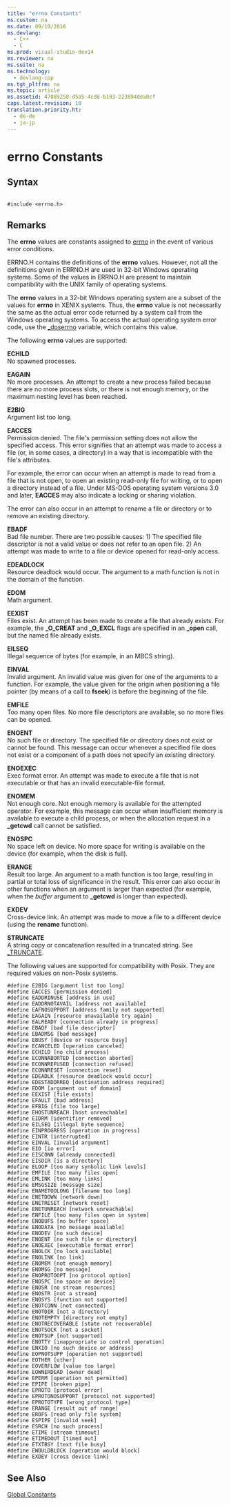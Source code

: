 ```yaml
---
title: "errno Constants"
ms.custom: na
ms.date: 09/19/2016
ms.devlang: 
  - C++
  - C
ms.prod: visual-studio-dev14
ms.reviewer: na
ms.suite: na
ms.technology: 
  - devlang-cpp
ms.tgt_pltfrm: na
ms.topic: article
ms.assetid: 47089258-d5a5-4cd8-b193-223894dea0cf
caps.latest.revision: 10
translation.priority.ht: 
  - de-de
  - ja-jp
---
```

# errno Constants
## Syntax  
  
```  
  
#include <errno.h>  
```  
  
## Remarks  
 The **errno** values are constants assigned to [errno](../vs140/errno--_doserrno--_sys_errlist--and-_sys_nerr.md) in the event of various error conditions.  
  
 ERRNO.H contains the definitions of the **errno** values. However, not all the definitions given in ERRNO.H are used in 32-bit Windows operating systems. Some of the values in ERRNO.H are present to maintain compatibility with the UNIX family of operating systems.  
  
 The **errno** values in a 32-bit Windows operating system are a subset of the values for **errno** in XENIX systems. Thus, the **errno** value is not necessarily the same as the actual error code returned by a system call from the Windows operating systems. To access the actual operating system error code, use the [_doserrno](../vs140/errno--_doserrno--_sys_errlist--and-_sys_nerr.md) variable, which contains this value.  
  
 The following **errno** values are supported:  
  
 **ECHILD**  
 No spawned processes.  
  
 **EAGAIN**  
 No more processes. An attempt to create a new process failed because there are no more process slots, or there is not enough memory, or the maximum nesting level has been reached.  
  
 **E2BIG**  
 Argument list too long.  
  
 **EACCES**  
 Permission denied. The file's permission setting does not allow the specified access. This error signifies that an attempt was made to access a file (or, in some cases, a directory) in a way that is incompatible with the file's attributes.  
  
 For example, the error can occur when an attempt is made to read from a file that is not open, to open an existing read-only file for writing, or to open a directory instead of a file. Under MS-DOS operating system versions 3.0 and later, **EACCES** may also indicate a locking or sharing violation.  
  
 The error can also occur in an attempt to rename a file or directory or to remove an existing directory.  
  
 **EBADF**  
 Bad file number. There are two possible causes: 1) The specified file descriptor is not a valid value or does not refer to an open file. 2) An attempt was made to write to a file or device opened for read-only access.  
  
 **EDEADLOCK**  
 Resource deadlock would occur. The argument to a math function is not in the domain of the function.  
  
 **EDOM**  
 Math argument.  
  
 **EEXIST**  
 Files exist. An attempt has been made to create a file that already exists. For example, the **_O_CREAT** and **_O_EXCL** flags are specified in an **_open** call, but the named file already exists.  
  
 **EILSEQ**  
 Illegal sequence of bytes (for example, in an MBCS string).  
  
 **EINVAL**  
 Invalid argument. An invalid value was given for one of the arguments to a function. For example, the value given for the origin when positioning a file pointer (by means of a call to **fseek**) is before the beginning of the file.  
  
 **EMFILE**  
 Too many open files. No more file descriptors are available, so no more files can be opened.  
  
 **ENOENT**  
 No such file or directory. The specified file or directory does not exist or cannot be found. This message can occur whenever a specified file does not exist or a component of a path does not specify an existing directory.  
  
 **ENOEXEC**  
 Exec format error. An attempt was made to execute a file that is not executable or that has an invalid executable-file format.  
  
 **ENOMEM**  
 Not enough core. Not enough memory is available for the attempted operator. For example, this message can occur when insufficient memory is available to execute a child process, or when the allocation request in a **_getcwd** call cannot be satisfied.  
  
 **ENOSPC**  
 No space left on device. No more space for writing is available on the device (for example, when the disk is full).  
  
 **ERANGE**  
 Result too large. An argument to a math function is too large, resulting in partial or total loss of significance in the result. This error can also occur in other functions when an argument is larger than expected (for example, when the *buffer* argument to **_getcwd** is longer than expected).  
  
 **EXDEV**  
 Cross-device link. An attempt was made to move a file to a different device (using the **rename** function).  
  
 **STRUNCATE**  
 A string copy or concatenation resulted in a truncated string. See [_TRUNCATE](../vs140/_TRUNCATE.md).  
  
 The following values are supported for compatibility with Posix. They are required values on non-Posix systems.  
  
```  
#define E2BIG [argument list too long]  
#define EACCES [permission denied]  
#define EADDRINUSE [address in use]  
#define EADDRNOTAVAIL [address not available]  
#define EAFNOSUPPORT [address family not supported]  
#define EAGAIN [resource unavailable try again]  
#define EALREADY [connection already in progress]  
#define EBADF [bad file descriptor]  
#define EBADMSG [bad message]  
#define EBUSY [device or resource busy]  
#define ECANCELED [operation canceled]  
#define ECHILD [no child process]  
#define ECONNABORTED [connection aborted]  
#define ECONNREFUSED [connection refused]  
#define ECONNRESET [connection reset]  
#define EDEADLK [resource deadlock would occur]  
#define EDESTADDRREQ [destination address required]  
#define EDOM [argument out of domain]  
#define EEXIST [file exists]  
#define EFAULT [bad address]  
#define EFBIG [file too large]  
#define EHOSTUNREACH [host unreachable]  
#define EIDRM [identifier removed]  
#define EILSEQ [illegal byte sequence]  
#define EINPROGRESS [operation in progress]  
#define EINTR [interrupted]  
#define EINVAL [invalid argument]  
#define EIO [io error]  
#define EISCONN [already connected]  
#define EISDIR [is a directory]  
#define ELOOP [too many synbolic link levels]  
#define EMFILE [too many files open]  
#define EMLINK [too many links]  
#define EMSGSIZE [message size]  
#define ENAMETOOLONG [filename too long]  
#define ENETDOWN [network down]  
#define ENETRESET [network reset]  
#define ENETUNREACH [network unreachable]  
#define ENFILE [too many files open in system]  
#define ENOBUFS [no buffer space]  
#define ENODATA [no message available]  
#define ENODEV [no such device]  
#define ENOENT [no such file or directory]  
#define ENOEXEC [executable format error]  
#define ENOLCK [no lock available]  
#define ENOLINK [no link]  
#define ENOMEM [not enough memory]  
#define ENOMSG [no message]  
#define ENOPROTOOPT [no protocol option]  
#define ENOSPC [no space on device]  
#define ENOSR [no stream resources]  
#define ENOSTR [not a stream]  
#define ENOSYS [function not supported]  
#define ENOTCONN [not connected]  
#define ENOTDIR [not a directory]  
#define ENOTEMPTY [directory not empty]  
#define ENOTRECOVERABLE [state not recoverable]  
#define ENOTSOCK [not a socket]  
#define ENOTSUP [not supported]  
#define ENOTTY [inappropriate io control operation]  
#define ENXIO [no such device or address]  
#define EOPNOTSUPP [operation not supported]  
#define EOTHER [other]  
#define EOVERFLOW [value too large]  
#define EOWNERDEAD [owner dead]  
#define EPERM [operation not permitted]  
#define EPIPE [broken pipe]  
#define EPROTO [protocol error]  
#define EPROTONOSUPPORT [protocol not supported]  
#define EPROTOTYPE [wrong protocol type]  
#define ERANGE [result out of range]  
#define EROFS [read only file system]  
#define ESPIPE [invalid seek]  
#define ESRCH [no such process]  
#define ETIME [stream timeout]  
#define ETIMEDOUT [timed out]  
#define ETXTBSY [text file busy]  
#define EWOULDBLOCK [operation would block]  
#define EXDEV [cross device link]  
```  
  
## See Also  
 [Global Constants](../vs140/Global-Constants.md)